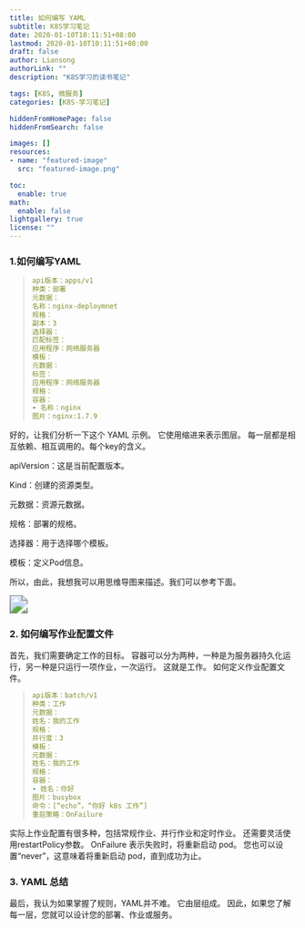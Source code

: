 ```yaml
---
title: 如何编写 YAML
subtitle: K8S学习笔记
date: 2020-01-10T10:11:51+08:00
lastmod: 2020-01-10T10:11:51+08:00
draft: false
author: Liansong
authorLink: ""
description: "K8S学习的读书笔记"

tags: [K8S, 微服务]
categories: [K8S-学习笔记]

hiddenFromHomePage: false
hiddenFromSearch: false

images: []
resources:
- name: "featured-image"
  src: "featured-image.png"

toc:
  enable: true
math:
  enable: false
lightgallery: true
license: ""
---
```


### 1.如何编写YAML

>```yaml
>api版本：apps/v1
>种类：部署
>元数据：
>名称：nginx-deploymnet
>规格：
>副本：3
>选择器：
>匹配标签：
>应用程序：网络服务器
>模板：
>元数据：
>标签：
>应用程序：网络服务器
>规格：
>容器：
>- 名称：nginx
>图片：nginx:1.7.9
>```

好的，让我们分析一下这个 YAML 示例。
它使用缩进来表示图层。 每一层都是相互依赖、相互调用的。每个key的含义。

apiVersion：这是当前配置版本。

Kind：创建的资源类型。

元数据：资源元数据。

规格：部署的规格。

选择器：用于选择哪个模板。

模板：定义Pod信息。

所以，由此，我想我可以用思维导图来描述。我们可以参考下面。

<img src="https://cdn.jsdelivr.net/gh/yeliansong/github-blog-PIC/blog-images00831rSTgy1gdjavs7f3cj316b0u043t.jpg" style="zoom:200%;" />

### 2. 如何编写作业配置文件

首先，我们需要确定工作的目标。 容器可以分为两种，一种是为服务器持久化运行，另一种是只运行一项作业，一次运行。 这就是工作。 如何定义作业配置文件。

>```yaml
>api版本：batch/v1
>种类：工作
>元数据：
>姓名：我的工作
>规格：
>并行度：3
>模板：
>元数据：
>姓名：我的工作
>规格：
>容器：
>- 姓名：你好
>图片：busybox
>命令：[“echo”，“你好 k8s 工作”]
>重启策略：OnFailure
>```

实际上作业配置有很多种，包括常规作业、并行作业和定时作业。 还需要灵活使用restartPolicy参数。 OnFailure 表示失败时，将重新启动 pod。 您也可以设置“never”，这意味着将重新启动 pod，直到成功为止。

### 3. YAML 总结

最后，我认为如果掌握了规则，YAML并不难。 它由层组成。 因此，如果您了解每一层，您就可以设计您的部署、作业或服务。